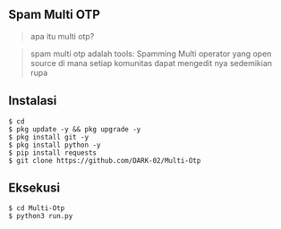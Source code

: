 ## Spam Multi OTP
> apa itu multi otp?

> spam multi otp adalah tools: Spamming Multi operator yang open source di mana setiap komunitas dapat mengedit nya sedemikian rupa

## Instalasi
```
$ cd
$ pkg update -y && pkg upgrade -y
$ pkg install git -y
$ pkg install python -y
$ pip install requests
$ git clone https://github.com/DARK-02/Multi-Otp
```
## Eksekusi
```python3
$ cd Multi-Otp
$ python3 run.py
```
